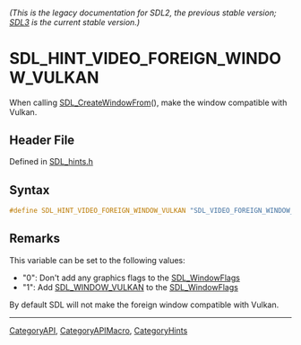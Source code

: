 ###### (This is the legacy documentation for SDL2, the previous stable version; [SDL3](https://wiki.libsdl.org/SDL3/) is the current stable version.)
# SDL_HINT_VIDEO_FOREIGN_WINDOW_VULKAN

When calling [SDL_CreateWindowFrom](SDL_CreateWindowFrom)(), make the window compatible with Vulkan.

## Header File

Defined in [SDL_hints.h](https://github.com/libsdl-org/SDL/blob/SDL2/include/SDL_hints.h)

## Syntax

```c
#define SDL_HINT_VIDEO_FOREIGN_WINDOW_VULKAN "SDL_VIDEO_FOREIGN_WINDOW_VULKAN"
```

## Remarks

This variable can be set to the following values:

- "0": Don't add any graphics flags to the
  [SDL_WindowFlags](SDL_WindowFlags)
- "1": Add [SDL_WINDOW_VULKAN](SDL_WINDOW_VULKAN) to the
  [SDL_WindowFlags](SDL_WindowFlags)

By default SDL will not make the foreign window compatible with Vulkan.

----
[CategoryAPI](CategoryAPI), [CategoryAPIMacro](CategoryAPIMacro), [CategoryHints](CategoryHints)

